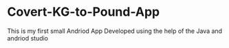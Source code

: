 # Covert-KG-to-Pound-App
This is my first small Andriod App
Developed using the help of the Java and andriod studio 
